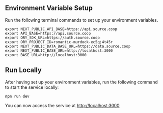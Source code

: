  ## Environment Variable Setup

Run the following terminal commands to set up your environment variables.

```
export NEXT_PUBLIC_API_BASE=https://api.source.coop
export API_BASE=https://api.source.coop
export ORY_SDK_URL=https://auth.source.coop
export ORY_PROJECT_ID=romantic-murdock-ec5qj4t45r
export NEXT_PUBLIC_DATA_BASE_URL=https://data.source.coop
export NEXT_PUBLIC_BASE_URL=http://localhost:3000
export BASE_URL=http://localhost:3000
```

## Run Locally

After having set up your environment variables, run the following command to start the service locally:

```
npm run dev
```

You can now access the service at [http://localhost:3000](http://localhost:3000)

